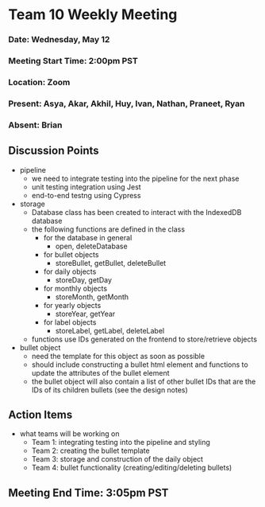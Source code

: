 # Team 10 Weekly Meeting
### Date: Wednesday, May 12
### Meeting Start Time: 2:00pm PST
### Location: Zoom
### Present: Asya, Akar, Akhil, Huy, Ivan, Nathan, Praneet, Ryan
### Absent: Brian
## Discussion Points
- pipeline
  - we need to integrate testing into the pipeline for the next phase
  - unit testing integration using Jest
  - end-to-end testng using Cypress
- storage
  - Database class has been created to interact with the IndexedDB database
  - the following functions are defined in the class
    - for the database in general
      - open, deleteDatabase
    - for bullet objects
      - storeBullet, getBullet, deleteBullet
    - for daily objects
      - storeDay, getDay
    - for monthly objects
      - storeMonth, getMonth
    - for yearly objects
      - storeYear, getYear
    - for label objects
      - storeLabel, getLabel, deleteLabel
  - functions use IDs generated on the frontend to store/retrieve objects
- bullet object
  - need the template for this object as soon as possible
  - should include constructing a bullet html element and functions to update the attributes of the bullet element
  - the bullet object will also contain a list of other bullet IDs that are the IDs of its children bullets (see the design notes)
## Action Items
- what teams will be working on
  - Team 1: integrating testing into the pipeline and styling
  - Team 2: creating the bullet template
  - Team 3: storage and construction of the daily object
  - Team 4: bullet functionality (creating/editing/deleting bullets)
## Meeting End Time: 3:05pm PST
